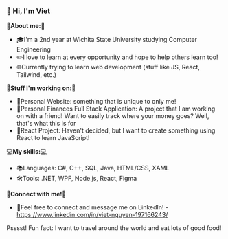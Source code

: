 ### 👋 Hi, I'm Viet 

🌟**About me:**🌟
- 🎓I'm a 2nd year at Wichita State University studying Computer Engineering
- ✏️I love to learn at every opportunity and hope to help others learn too!
- 🌐Currently trying to learn web development (stuff like JS, React, Tailwind, etc.)

🚀**Stuff I'm working on:**🚀
- 🤸Personal Website: something that is unique to only me!
- 🍔Personal Finances Full Stack Application: A project that I am working on with a friend! Want to easily track where your money goes? Well, that's what this is for
- 🦋React Project: Haven't decided, but I want to create something using React to learn JavaScript!

💻**My skills:**💻
- 📚Languages: C#, C++, SQL, Java, HTML/CSS, XAML
- 🛠️Tools: .NET, WPF, Node.js, React, Figma

🤝**Connect with me!**🤝
- 🔗Feel free to connect and message me on LinkedIn! - https://www.linkedin.com/in/viet-nguyen-197166243/

Psssst! Fun fact: I want to travel around the world and eat lots of good food!
